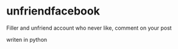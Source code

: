 # unfriendfacebook
Filler and unfriend account who never like, comment on your post

writen in python